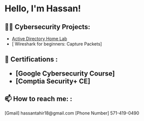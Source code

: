 <h1> Hello, I'm Hassan! 

<h2>👨‍💻 Cybersecurity Projects:</h2>

- [Active Directory Home Lab](https://github.com/joshmadakor1/Algorithms-Practice)
- [ Wireshark for beginners: Capture Packets] 

<h2> 🔭 Certifications :</h2?>

- [Google Cybersecurity Course] 
- [Comptia Security+ CE]

<h2> 📫 How to reach me:  :</h2>
[Gmail]
hassantahir18@gmail.com
[Phone Number]
571-419-0490


<!--
**joshmadakor1/joshmadakor1** is a ✨ _special_ ✨ repository because its `README.md` (this file) appears on your GitHub profile.

Here are some ideas to get you started:

- 🔭 I’m currently working on ...
- 🌱 I’m currently learning ...
- 👯 I’m looking to collaborate on ...
- 🤔 I’m looking for help with ...
- 💬 Ask me about ...
- 📫 How to reach me: ...
- 😄 Pronouns: ...
- ⚡ Fun fact: ...
-->
